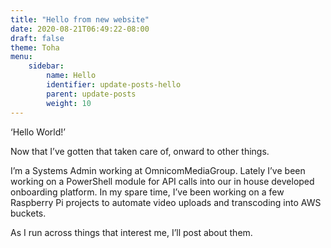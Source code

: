 ```yaml
---
title: "Hello from new website"
date: 2020-08-21T06:49:22-08:00
draft: false
theme: Toha
menu:
    sidebar:
        name: Hello
        identifier: update-posts-hello
        parent: update-posts
        weight: 10
---
```


‘Hello World!’

Now that I’ve gotten that taken care of, onward to other things.

I’m a Systems Admin working at OmnicomMediaGroup. Lately I’ve been working on a PowerShell module for API calls into our in house developed onboarding platform.
In my spare time, I’ve been working on a few Raspberry Pi projects to automate video uploads and transcoding into AWS buckets.

As I run across things that interest me, I’ll post about them.